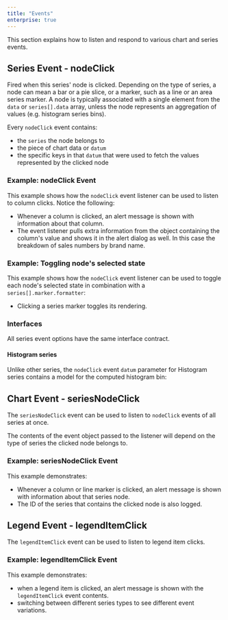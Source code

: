 ```yaml
---
title: "Events"
enterprise: true
---
```


This section explains how to listen and respond to various chart and series events.

## Series Event - nodeClick

Fired when this series' node is clicked. Depending on the type of series, a node can mean a bar or a pie slice, or a marker, such as a line or an area series marker. A node is typically associated with a single element from the `data` or `series[].data` array, unless the node represents an aggregation of values (e.g. histogram series bins).

Every `nodeClick` event contains:

- the `series` the node belongs to
- the piece of chart data or `datum`
- the specific keys in that `datum` that were used to fetch the values represented by the clicked node

### Example: nodeClick Event

This example shows how the `nodeClick` event listener can be used to listen to column clicks. Notice the following:

- Whenever a column is clicked, an alert message is shown with information about that column.
- The event listener pulls extra information from the object containing the column's value and shows it in the alert dialog as well. In this case the breakdown of sales numbers by brand name.

<chart-example title='Node Click Event' name='node-click-event' type='generated'></chart-example>

### Example: Toggling node's selected state

This example shows how the `nodeClick` event listener can be used to toggle each node's selected
state in combination with a `series[].marker.formatter`:

- Clicking a series marker toggles its rendering.

<chart-example title='Node Click Event' name='node-click-select' type='generated'></chart-example>

### Interfaces

All series event options have the same interface contract.

<interface-documentation interfaceName='AgBaseSeriesListeners' names='["nodeClick"]'></interface-documentation>

#### Histogram series

Unlike other series, the `nodeClick` event `datum` parameter for Histogram series contains a model for the computed histogram bin:

<interface-documentation interfaceName='AgHistogramBinDatum'></interface-documentation>

## Chart Event - seriesNodeClick

The `seriesNodeClick` event can be used to listen to `nodeClick` events of all series at once.

The contents of the event object passed to the listener will depend on the type of series the clicked node belongs to.

### Example: seriesNodeClick Event

This example demonstrates:

- Whenever a column or line marker is clicked, an alert message is shown with information about that series node.
- The ID of the series that contains the clicked node is also logged.

<chart-example title='Node Click Event' name='series-node-click-event' type='generated'></chart-example>

## Legend Event - legendItemClick

The `legendItemClick` event can be used to listen to legend item clicks.

### Example: legendItemClick Event

This example demonstrates:

- when a legend item is clicked, an alert message is shown with the `legendItemClick` event contents.
- switching between different series types to see different event variations.

<chart-example title='Legend Item Click Event' name='legend-item-click-event' type='generated'></chart-example>
